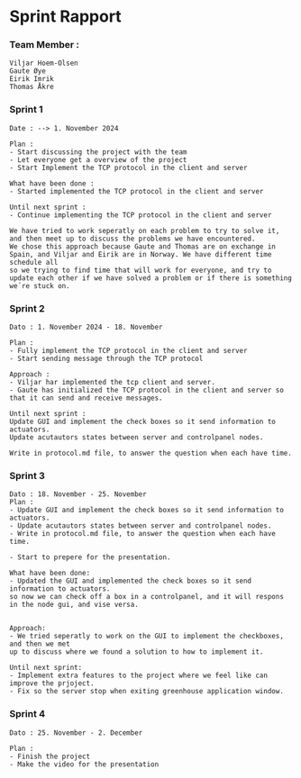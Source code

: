 # Sprint Rapport

### Team Member :

    Viljar Hoem-Olsen
    Gaute Øye
    Eirik Imrik
    Thomas Åkre

### Sprint 1

    Date : --> 1. November 2024

    Plan :
    - Start discussing the project with the team
    - Let everyone get a overview of the project
    - Start Implement the TCP protocol in the client and server

    What have been done :
    - Started implemented the TCP protocol in the client and server

    Until next sprint :
    - Continue implementing the TCP protocol in the client and server

    We have tried to work seperatly on each problem to try to solve it, and then meet up to discuss the problems we have encountered.
    We chose this approach because Gaute and Thomas are on exchange in Spain, and Viljar and Eirik are in Norway. We have different time schedule all
    so we trying to find time that will work for everyone, and try to update each other if we have solved a problem or if there is something we´re stuck on.

### Sprint 2

    Dato : 1. November 2024 - 18. November

    Plan :
    - Fully implement the TCP protocol in the client and server
    - Start sending message through the TCP protocol

    Approach :
    - Viljar har implemented the tcp client and server.
    - Gaute has initialized the TCP protocol in the client and server so that it can send and receive messages.

    Until next sprint :
    Update GUI and implement the check boxes so it send information to actuators.
    Update acutautors states between server and controlpanel nodes.

    Write in protocol.md file, to answer the question when each have time.

### Sprint 3

    Dato : 18. November - 25. November
    Plan :
    - Update GUI and implement the check boxes so it send information to actuators.
    - Update acutautors states between server and controlpanel nodes.
    - Write in protocol.md file, to answer the question when each have time.

    - Start to prepere for the presentation. 

    What have been done:
    - Updated the GUI and implemented the check boxes so it send information to actuators.
    so now we can check off a box in a controlpanel, and it will respons in the node gui, and vise versa.


    Approach:
    - We tried seperatly to work on the GUI to implement the checkboxes, and then we met
    up to discuss where we found a solution to how to implement it. 

    Until next sprint:
    - Implement extra features to the project where we feel like can improve the prjoject.
    - Fix so the server stop when exiting greenhouse application window. 

    

### Sprint 4

    Dato : 25. November - 2. December

    Plan : 
    - Finish the project
    - Make the video for the presentation
